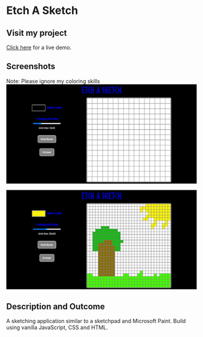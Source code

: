# Etch A Sketch

## Visit my project
[Click here](https://saad-hu.github.io/project-etch-a-sketch/) for a live demo.

## Screenshots
Note: Please ignore my coloring skills
![image1](/images/sketch-demo.png)

![image1](/images/etch-color-demo.png)

## Description and Outcome
A sketching application similar to a sketchpad and Microsoft Paint. 
Build using vanilla JavaScript, CSS and HTML.

